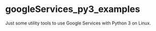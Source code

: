 # googleServices_py3_examples
Just some utility tools to use Google Services with Python 3 on Linux.
